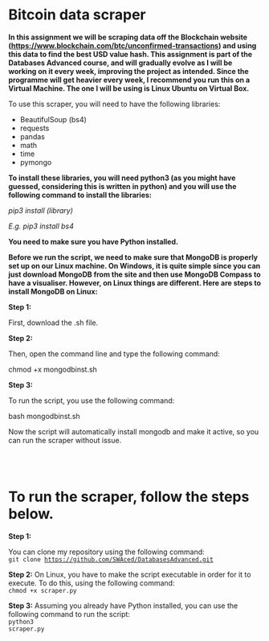 # Bitcoin data scraper

**In this assignment we will be scraping data off the Blockchain website (https://www.blockchain.com/btc/unconfirmed-transactions) and using this data to find the best USD value hash. This assignment is part of the Databases Advanced course, and will gradually evolve as I will be working on it every week, improving the project as intended. Since the programme will get heavier every week, I recommend you run this on a Virtual Machine. The one I will be using is Linux Ubuntu on Virtual Box.**

To use this scraper, you will need to have the following libraries:
- BeautifulSoup (bs4)
- requests
- pandas
- math
- time
- pymongo

**To install these libraries, you will need python3 (as you might have guessed, considering this is written in python) and you will use the following command to install the libraries:**

*pip3 install (library)*

*E.g. pip3 install bs4*

**You need to make sure you have Python installed.**

**Before we run the script, we need to make sure that MongoDB is properly set up on our Linux machine. On Windows, it is quite simple since you can just download MongoDB from the site and then use MongoDB Compass to have a visualiser. However, on Linux things are different. Here are steps to install MongoDB on Linux:**

**Step 1:**

First, download the .sh file.

**Step 2:**

Then, open the command line and type the following command:

chmod +x mongodbinst.sh

**Step 3:**

To run the script, you use the following command:

bash mongodbinst.sh

Now the script will automatically install mongodb and make it active, so you can run the scraper without issue.

<br>
<br>

# To run the scraper, follow the steps below.

**Step 1:**

You can clone my repository using the following command:
<br>
<code>git clone https://github.com/SWAced/DatabasesAdvanced.git</code>
<br>

**Step 2:**
On Linux, you have to make the script executable in order for it to execute. To do this, using the following command:
<br>
<code>chmod +x scraper.py</code>
<br>

**Step 3:**
Assuming you already have Python installed, you can use the following command to run the script:
<br>
<code>python3 scraper.py</code>

